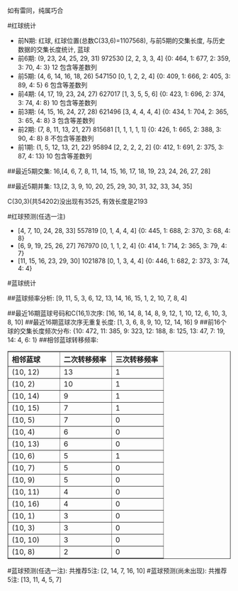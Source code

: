 <!-- 
.. title: 双色球2013140期(2013-11-28)数据分析报告
.. slug: slott-2013140-2013-11-28-report
.. date: 2013-11-29 08:00:00 UTC+08:00
.. tags: Lottery
.. link: 
.. description: 
.. type: text
-->

如有雷同，纯属巧合

<!-- TEASER_END-->

#红球统计

- 前N期: 红球, 红球位置(总数C(33,6)=1107568), 与前5期的交集长度, 与历史数据的交集长度统计, 蓝球
- 前6期: (9, 23, 24, 25, 29, 31) 972530 [2, 2, 3, 3, 4] {0: 464, 1: 677, 2: 359, 3: 70, 4: 3} 12 包含等差数列
- 前5期: (4, 6, 14, 16, 18, 26) 547150 [0, 1, 2, 2, 4] {0: 409, 1: 666, 2: 405, 3: 89, 4: 5} 6 包含等差数列
- 前4期: (4, 17, 19, 23, 24, 27) 627017 [1, 3, 5, 5, 6] {0: 423, 1: 696, 2: 374, 3: 74, 4: 8} 10 包含等差数列
- 前3期: (4, 15, 16, 24, 27, 28) 621496 [3, 4, 4, 4, 4] {0: 434, 1: 704, 2: 365, 3: 65, 4: 8} 3 包含等差数列
- 前2期: (7, 8, 11, 13, 21, 27) 815681 [1, 1, 1, 1, 1] {0: 426, 1: 665, 2: 388, 3: 90, 4: 8} 8 不包含等差数列
- 前1期: (1, 5, 12, 13, 21, 22) 95894 [2, 2, 2, 2, 2] {0: 412, 1: 691, 2: 375, 3: 87, 4: 13} 10 包含等差数列

##最近5期交集:
16,[4, 6, 7, 8, 11, 14, 15, 16, 17, 18, 19, 23, 24, 26, 27, 28]

##最近5期并集:
13,[2, 3, 9, 10, 20, 25, 29, 30, 31, 32, 33, 34, 35]

C(30,3)(共54202)没出现有3525, 
有效长度是2193

#红球预测(任选一注)

- [4, 7, 10, 24, 28, 33] 557819 [0, 1, 4, 4, 4] {0: 445, 1: 688, 2: 370, 3: 68, 4: 8}
- [6, 9, 19, 25, 26, 27] 767970 [0, 1, 1, 2, 4] {0: 414, 1: 714, 2: 365, 3: 79, 4: 7}
- [11, 15, 16, 23, 29, 30] 1021878 [0, 1, 3, 4, 4] {0: 446, 1: 682, 2: 373, 3: 74, 4: 4}

#蓝球统计

##蓝球频率分析:
[9, 11, 5, 3, 6, 12, 13, 14, 16, 15, 1, 2, 10, 7, 8, 4]

##最近16期蓝球号码和C(16,1)次序:
[16, 16, 14, 8, 14, 8, 9, 12, 1, 10, 12, 6, 10, 3, 8, 10]
##最近16期蓝球次序无重复长度:
[1, 3, 6, 8, 9, 10, 12, 14, 16] 9
##前16个球的交集长度频次分布:
{10: 472, 11: 385, 9: 323, 12: 188, 8: 125, 13: 47, 7: 19, 14: 4, 6: 1}
##相邻蓝球转移频率:
<table border="1" class="table table-striped dataframe">
  <thead>
    <tr style="text-align: left;">
      <th style="min-width: 100px;">相邻蓝球</th>
      <th style="min-width: 100px;">二次转移频率</th>
      <th style="min-width: 100px;">三次转移频率</th>
    </tr>
  </thead>
  <tbody>
    <tr>
      <td> (10, 12)</td>
      <td> 13</td>
      <td> 1</td>
    </tr>
    <tr>
      <td>  (10, 2)</td>
      <td> 10</td>
      <td> 1</td>
    </tr>
    <tr>
      <td> (10, 14)</td>
      <td>  9</td>
      <td> 1</td>
    </tr>
    <tr>
      <td> (10, 15)</td>
      <td>  7</td>
      <td> 1</td>
    </tr>
    <tr>
      <td>  (10, 5)</td>
      <td>  7</td>
      <td> 0</td>
    </tr>
    <tr>
      <td>  (10, 4)</td>
      <td>  6</td>
      <td> 0</td>
    </tr>
    <tr>
      <td> (10, 13)</td>
      <td>  6</td>
      <td> 0</td>
    </tr>
    <tr>
      <td>  (10, 6)</td>
      <td>  5</td>
      <td> 1</td>
    </tr>
    <tr>
      <td>  (10, 7)</td>
      <td>  5</td>
      <td> 0</td>
    </tr>
    <tr>
      <td>  (10, 9)</td>
      <td>  5</td>
      <td> 0</td>
    </tr>
    <tr>
      <td> (10, 11)</td>
      <td>  4</td>
      <td> 0</td>
    </tr>
    <tr>
      <td> (10, 16)</td>
      <td>  4</td>
      <td> 0</td>
    </tr>
    <tr>
      <td>  (10, 1)</td>
      <td>  3</td>
      <td> 0</td>
    </tr>
    <tr>
      <td>  (10, 3)</td>
      <td>  3</td>
      <td> 0</td>
    </tr>
    <tr>
      <td> (10, 10)</td>
      <td>  3</td>
      <td> 0</td>
    </tr>
    <tr>
      <td>  (10, 8)</td>
      <td>  2</td>
      <td> 0</td>
    </tr>
  </tbody>
</table>
#蓝球预测(任选一注):
共推荐5注: [2, 14, 7, 16, 10]
#蓝球预测(尚未出现):
共推荐5注: [13, 11, 4, 5, 7]

